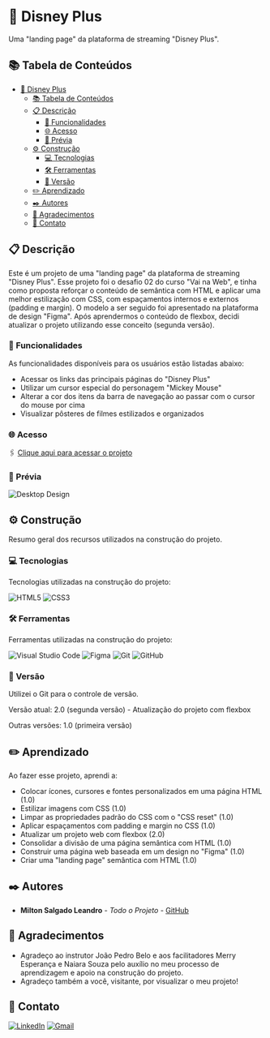 # 🏰 Disney Plus

Uma "landing page" da plataforma de streaming "Disney Plus".

## 📚 Tabela de Conteúdos

- [🏰 Disney Plus](#-disney-plus)
  - [📚 Tabela de Conteúdos](#-tabela-de-conteúdos)
  - [📋 Descrição](#-descrição)
    - [🚀 Funcionalidades](#-funcionalidades)
    - [🌐 Acesso](#-acesso)
    - [📸 Prévia](#-prévia)
  - [⚙️ Construção](#️-construção)
    - [💻 Tecnologias](#-tecnologias)
    - [🛠️ Ferramentas](#️-ferramentas)
    - [📌 Versão](#-versão)
  - [✏️ Aprendizado](#️-aprendizado)
  - [✒️ Autores](#️-autores)
  - [🎁 Agradecimentos](#-agradecimentos)
  - [📨 Contato](#-contato)

## 📋 Descrição

Este é um projeto de uma "landing page" da plataforma de streaming "Disney Plus".
Esse projeto foi o desafio 02 do curso "Vai na Web", e tinha como proposta reforçar o conteúdo de semântica com HTML e aplicar uma melhor estilização com CSS, com espaçamentos internos e externos (padding e margin). O modelo a ser seguido foi apresentado na plataforma de design "Figma". Após aprendermos o conteúdo de flexbox, decidi atualizar o projeto utilizando esse conceito (segunda versão).

### 🚀 Funcionalidades

As funcionalidades disponíveis para os usuários estão listadas abaixo:

- Acessar os links das principais páginas do "Disney Plus"
- Utilizar um cursor especial do personagem "Mickey Mouse"
- Alterar a cor dos itens da barra de navegação ao passar com o cursor do mouse por cima
- Visualizar pôsteres de filmes estilizados e organizados

### 🌐 Acesso

🖇️ [Clique aqui para acessar o projeto](https://milton-salgado.github.io/disney-plus/)

### 📸 Prévia

![Desktop Design](./img/desktop-index.png)

## ⚙️ Construção

Resumo geral dos recursos utilizados na construção do projeto.

### 💻 Tecnologias

Tecnologias utilizadas na construção do projeto:

![HTML5](https://img.shields.io/badge/html5-%23E34F26.svg?style=for-the-badge&logo=html5&logoColor=white)
![CSS3](https://img.shields.io/badge/css3-%231572B6.svg?style=for-the-badge&logo=css3&logoColor=white)

### 🛠️ Ferramentas

Ferramentas utilizadas na construção do projeto:

![Visual Studio Code](https://img.shields.io/badge/Visual%20Studio%20Code-0078d7.svg?style=for-the-badge&logo=visual-studio-code&logoColor=white)
![Figma](https://img.shields.io/badge/figma-%23F24E1E.svg?style=for-the-badge&logo=figma&logoColor=white)
![Git](https://img.shields.io/badge/git-%23F05033.svg?style=for-the-badge&logo=git&logoColor=white)
![GitHub](https://img.shields.io/badge/github-%23121011.svg?style=for-the-badge&logo=github&logoColor=white)

### 📌 Versão

Utilizei o Git para o controle de versão. 

Versão atual: 2.0 (segunda versão) - Atualização do projeto com flexbox

Outras versões: 1.0 (primeira versão) 

## ✏️ Aprendizado

Ao fazer esse projeto, aprendi a:

- Colocar ícones, cursores e fontes personalizados em uma página HTML (1.0)
- Estilizar imagens com CSS (1.0) 
- Limpar as propriedades padrão do CSS com o "CSS reset" (1.0) 
- Aplicar espaçamentos com padding e margin no CSS (1.0) 
- Atualizar um projeto web com flexbox (2.0)
- Consolidar a divisão de uma página semântica com HTML (1.0) 
- Construir uma página web baseada em um design no "Figma" (1.0) 
- Criar uma "landing page" semântica com HTML (1.0) 

## ✒️ Autores

* **Milton Salgado Leandro** - *Todo o Projeto* - [GitHub](https://github.com/milton-salgado)

## 🎁 Agradecimentos

* Agradeço ao instrutor João Pedro Belo e aos facilitadores Merry Esperança e Naiara Souza pelo auxílio no meu processo de aprendizagem e apoio na construção do projeto.
* Agradeço também a você, visitante, por visualizar o meu projeto!

## 📨 Contato

[![LinkedIn](https://img.shields.io/badge/linkedin-%230077B5.svg?style=for-the-badge&logo=linkedin&logoColor=white)](www.linkedin.com/in/milton-salgado-leandro)
[![Gmail](https://img.shields.io/badge/Gmail-D14836?style=for-the-badge&logo=gmail&logoColor=white)](mailto:miltonsalgadoleandro@gmail.com)